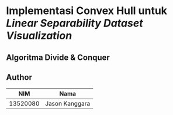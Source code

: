 # Implementasi Convex Hull untuk *Linear Separability Dataset Visualization*

## Algoritma Divide & Conquer

## Author
NIM | Nama
--- | ---
13520080 | Jason Kanggara